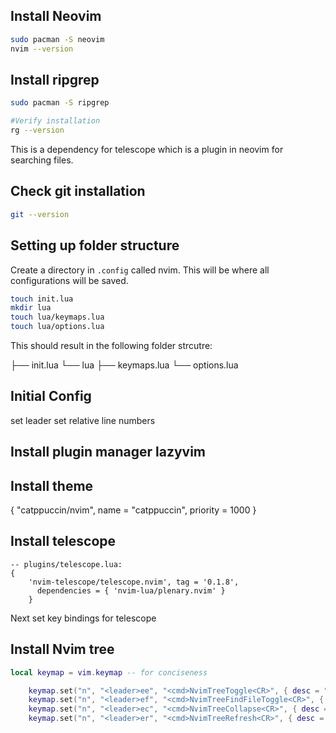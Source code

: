 ## Install Neovim
```bash
sudo pacman -S neovim
nvim --version
```

## Install ripgrep
```bash
sudo pacman -S ripgrep

#Verify installation
rg --version
```

This is a dependency for telescope which is a plugin in neovim for searching files.

## Check git installation
```zsh
git --version
```


## Setting up folder structure
Create a directory in `.config` called nvim. This will be where all configurations will be saved.

```zsh
touch init.lua
mkdir lua
touch lua/keymaps.lua
touch lua/options.lua
```

This should result in the following folder strcutre:

├── init.lua
└── lua
    ├── keymaps.lua
    └── options.lua

## Initial Config
set leader
set relative line numbers

## Install plugin manager lazyvim


## Install theme
{ "catppuccin/nvim", name = "catppuccin", priority = 1000 }


## Install telescope

```
-- plugins/telescope.lua:
{
    'nvim-telescope/telescope.nvim', tag = '0.1.8',
      dependencies = { 'nvim-lua/plenary.nvim' }
    }
```

Next set key bindings for telescope



## Install Nvim tree

```lua
local keymap = vim.keymap -- for conciseness

    keymap.set("n", "<leader>ee", "<cmd>NvimTreeToggle<CR>", { desc = "Toggle file explorer" }) -- toggle file explorer
    keymap.set("n", "<leader>ef", "<cmd>NvimTreeFindFileToggle<CR>", { desc = "Toggle file explorer on current file" }) -- toggle file explorer on current file
    keymap.set("n", "<leader>ec", "<cmd>NvimTreeCollapse<CR>", { desc = "Collapse file explorer" }) -- collapse file explorer
    keymap.set("n", "<leader>er", "<cmd>NvimTreeRefresh<CR>", { desc = "Refresh file explorer" }) -- refresh file explorer

```